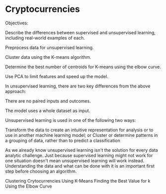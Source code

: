 # Cryptocurrencies

Objectives:

Describe the differences between supervised and unsupervised learning, including real-world examples of each.

Preprocess data for unsupervised learning.

Cluster data using the K-means algorithm.

Determine the best number of centroids for K-means using the elbow curve.

Use PCA to limit features and speed up the model.

In unsupervised learning, there are two key differences from the above approach:

There are no paired inputs and outcomes.

The model uses a whole dataset as input.

Unsupervised learning is used in one of the following two ways:

Transform the data to create an intuitive representation for analysis or to use in another machine learning model; or
Cluster or determine patterns in a grouping of data, rather than to predict a classification

As we already know unsupervised learning isn't the solution for every data analytic challenge. Just because supervised learning might not work for one situation doesn't mean unsupervised learning will work instead. Understanding the data and what can be done with it is an important first step before choosing an algorithm.

Clustering Crytocurrencies Using K-Means
Finding the Best Value for k Using the Elbow Curve
